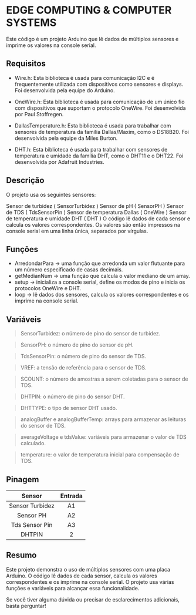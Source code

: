 # EDGE COMPUTING & COMPUTER SYSTEMS
Este código é um projeto Arduino que lê dados de múltiplos sensores e imprime os valores na console serial.

## Requisitos

- Wire.h: Esta biblioteca é usada para comunicação I2C e é frequentemente utilizada com dispositivos como sensores e displays. Foi desenvolvida pela equipe do Arduino.

- OneWire.h: Esta biblioteca é usada para comunicação de um único fio com dispositivos que suportam o protocolo OneWire. Foi desenvolvida por Paul Stoffregen.

- DallasTemperature.h: Esta biblioteca é usada para trabalhar com sensores de temperatura da família Dallas/Maxim, como o DS18B20. Foi desenvolvida pela equipe da Miles Burton.

- DHT.h: Esta biblioteca é usada para trabalhar com sensores de temperatura e umidade da família DHT, como o DHT11 e o DHT22. Foi desenvolvida por Adafruit Industries.

## Descrição

O projeto usa os seguintes sensores:

Sensor de turbidez ( SensorTurbidez )
Sensor de pH ( SensorPH )
Sensor de TDS ( TdsSensorPin )
Sensor de temperatura Dallas ( OneWire )
Sensor de temperatura e umidade DHT ( DHT )
O código lê dados de cada sensor e calcula os valores correspondentes. Os valores são então impressos na console serial em uma linha única, separados por vírgulas.

## Funções

- ArredondarPara -> uma função que arredonda um valor flutuante para um número especificado de casas decimais.
- getMedianNum -> uma função que calcula o valor mediano de um array.
- setup -> inicializa a console serial, define os modos de pino e inicia os protocolos OneWire e DHT.
- loop -> lê dados dos sensores, calcula os valores correspondentes e os imprime na console serial.

## Variáveis
> SensorTurbidez: o número de pino do sensor de turbidez.

> SensorPH: o número de pino do sensor de pH.

> TdsSensorPin: o número de pino do sensor de TDS.

> VREF: a tensão de referência para o sensor de TDS.

> SCOUNT: o número de amostras a serem coletadas para o sensor de TDS.

> DHTPIN: o número de pino do sensor DHT.

> DHTTYPE: o tipo de sensor DHT usado.

> analogBuffer e analogBufferTemp: arrays para armazenar as leituras do sensor de TDS.

> averageVoltage e tdsValue: variáveis para armazenar o valor de TDS calculado.

> temperature: o valor de temperatura inicial para compensação de TDS.

## Pinagem
|Sensor|Entrada|
|:--:|:---:|
|Sensor Turbidez |A1|
|Sensor PH |A2|
|Tds Sensor Pin |A3|
|DHTPIN |2|

## Resumo
Este projeto demonstra o uso de múltiplos sensores com uma placa Arduino. O código lê dados de cada sensor, calcula os valores correspondentes e os imprime na console serial. O projeto usa várias funções e variáveis para alcançar essa funcionalidade.

Se você tiver alguma dúvida ou precisar de esclarecimentos adicionais, basta perguntar!